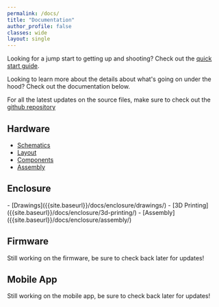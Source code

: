 ```yaml
---
permalink: /docs/
title: "Documentation"
author_profile: false
classes: wide
layout: single
---
```

Looking for a jump start to getting up and shooting? Check out the [quick start guide]({{site.baseurl}}/docs/quick-start/).

Looking to learn more about the details about what's going on under the hood? Check out the documentation below.

For all the latest updates on the source files, make sure to check out the [github repository](https://github.com/ChandlerMcCowan/ESP32MiniDrop)

<h2>Hardware</h2>

- [Schematics]({{site.baseurl}}/docs/board/schematics/)
- [Layout]({{site.baseurl}}/docs/board/layout/)
- [Components]({{site.baseurl}}/docs/board/components/)
- [Assembly]({{site.baseurl}}/docs/board/assembly/)
<h2>Enclosure</h2>
- [Drawings]({{site.baseurl}}/docs/enclosure/drawings/)
- [3D Printing]({{site.baseurl}}/docs/enclosure/3d-printing/)
- [Assembly]({{site.baseurl}}/docs/enclosure/assembly/)
<h2>Firmware</h2>
Still working on the firmware, be sure to check back later for updates!
<h2>Mobile App</h2>
Still working on the mobile app, be sure to check back later for updates!
